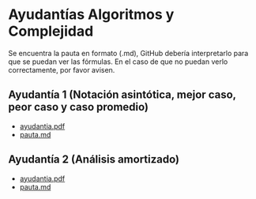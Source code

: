 # Ayudantías Algoritmos y Complejidad

Se encuentra la pauta en formato (.md), GitHub debería interpretarlo para que se puedan ver las fórmulas. En el caso de que no puedan verlo correctamente, por favor avisen.

## Ayudantía 1 (Notación asintótica, mejor caso, peor caso y caso promedio)
- [ayudantia.pdf](https://github.com/CharlesLakes/algortimos-y-complejidad/blob/main/Ayudantia%201/ayudantia.pdf)
- [pauta.md](https://github.com/CharlesLakes/algortimos-y-complejidad/blob/main/Ayudantia%201/pauta.md)

## Ayudantía 2 (Análisis amortizado)
- [ayudantia.pdf](https://github.com/CharlesLakes/algortimos-y-complejidad/blob/main/Ayudantia%202/ayudantia.pdf)
- [pauta.md](https://github.com/CharlesLakes/algortimos-y-complejidad/blob/main/Ayudantia%202/pauta.md)
